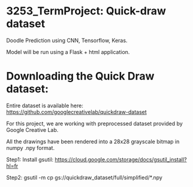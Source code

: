 # 3253_TermProject: Quick-draw dataset

Doodle Prediction using CNN, Tensorflow, Keras. 

Model will be run using a Flask + html application. 

# Downloading the Quick Draw dataset: 
 Entire dataset is available here: 
  https://github.com/googlecreativelab/quickdraw-dataset
  
  For this project, we are working with preprocessed dataset provided by Google Creative Lab.
  
  All the drawings have been rendered into a 28x28 grayscale bitmap in numpy .npy format. 
  

Step1: Install gsutil:  https://cloud.google.com/storage/docs/gsutil_install?hl=fr

Step2: gsutil -m cp gs://quickdraw_dataset/full/simplified/*.npy

